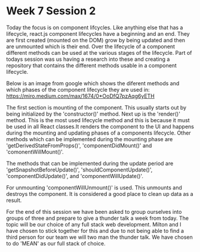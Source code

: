 # Week 7 Session 2

Today the focus is on component lifcycles. Like anything else that has a lifecycle, react.js component lifecycles have a beginning and an end. They are first created (mounted on the DOM) grow by being updated and then are unmounted which is their end.
Over the lifecycle of a component different methods can be used at the various stages of the lifecycle. Part of todays session was us having a research into these and creating a repository that contains the different methods usable in a component lifecycle.

Below is an image from google which shows the diferent methods and which phases of the component lifecycle they are used in:
https://miro.medium.com/max/1674/0*OoDfQ7pzAqg6yETH

The first section is mounting of the component. This usually starts out by being initialized by the 'constructor()' method.
Next up is the 'render()' method. This is the most used lifecycle method and this is because it must be used in all React classes.It renders the component to the UI and happens during the mounting and updating phases of a components lifecycle.
Other methods which can be implemented during the mounting phase are 'getDerivedStateFromProps()', 'componentDidMount()' and 'comonentWillMount()'.

The methods that can be implemented during the update period are 'getSnapshotBeforeUpdate()', 'shouldComponentUpdate()', 'componentDidUpdate()', and 'componentWillUpdate()'.

For unmounting 'componentWillUnmount()' is used. This unmounts and destroys the component. It is considered a good place to clean up data as a result.


For the end of this session we have been asked to group ourselves into groups of three and prepare to give a thunder talk a week from today. The topic will 
be our choice of any full stack web development. Milton and I have chosen to stick together for this and due to not being able to find a third person for 
our team we will two man the thunder talk. We have chosen to do 'MEAN' as our full stack of choice.
